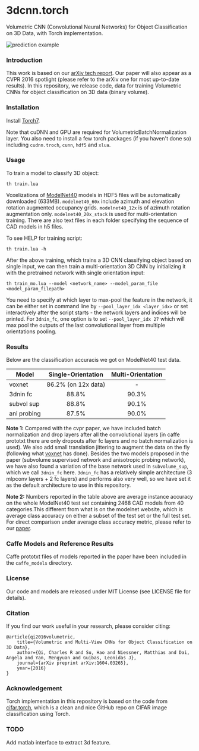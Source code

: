 # 3dcnn.torch
Volumetric CNN (Convolutional Neural Networks) for Object Classification on 3D Data, with Torch implementation.

![prediction example](https://github.com/charlesq34/3dcnn.torch/blob/master/doc/teaser.png)

### Introduction
This work is based on our [arXiv tech report](https://arxiv.org/abs/1604.03265). Our paper will also appear as a CVPR 2016 spotlight (please refer to the arXiv one for most up-to-date results). In this repository, we release code, data for training Volumetric CNNs for object classification on 3D data (binary volume).


### Installation

Install <a href="http://torch.ch/docs/getting-started.html" target="_blank">Torch7</a>.

Note that cuDNN and GPU are required for VolumetricBatchNormalization layer. 
You also need to install a few torch packages (if you haven't done so) including `cudnn.troch`, `cunn`, `hdf5` and `xlua`.


### Usage
To train a model to classify 3D object:

    th train.lua

Voxelizations of <a href="http://modelnet.cs.princeton.edu/" target="_blank">ModelNet40</a> models in HDF5 files will be automatically downloaded (633MB). `modelnet40_60x` include azimuth and elevation rotation augmented occupancy grids. `modelnet40_12x` is of azimuth rotation augmentation only. `modelnet40_20x_stack` is used for multi-orientation training. There are also text files in each folder specifying the sequence of CAD models in h5 files.

To see HELP for training script:

    th train.lua -h

After the above training, which trains a 3D CNN classifying object based on single input, we can then train a multi-orientation 3D CNN by initializing it with the pretrained network with single orientation input:

    th train_mo.lua --model <network_name> --model_param_file <model_param_filepath>

You need to specify at which layer to max-pool the feature in the network, it can be either set in command line by `--pool_layer_idx <layer_idx>` or set interactively after the script starts - the network layers and indices will be printed. For `3dnin_fc`, one option is to set `--pool_layer_idx 27` which will max pool the outputs of the last convolutional layer from multiple orientations pooling.

### Results 

Below are the classification accuracis we got on ModelNet40 test data.

|   Model       | Single-Orientation    | Multi-Orientation  |
| ------------- |:---------------------:|:------------------:|
| voxnet        | 86.2% (on 12x data)   | -                  | 
| 3dnin fc      | 88.8%                 | 90.3%              |
| subvol sup    | 88.8%                 | 90.1%              |
| ani probing   | 87.5%                 | 90.0%              |

<b>Note 1:</b> Compared with the cvpr paper, we have included batch normalization and drop layers after all the convolutional layers (in caffe prototxt there are only dropouts after fc layers and no batch normalization is used). We also add small translation jittering to augment the data on the fly (following what <a href="https://github.com/dimatura/voxnet" target="_blank">voxnet</a> has done). Besides the two models proposed in the paper (subvolume supervised network and anisotropic probing network), we have also found a variation of the base network used in `subvolume_sup`, which we call `3dnin_fc` here. `3dnin_fc` has a relatively simple architecture (3 mlpconv layers + 2 fc layers) and performs also very well, so we have set it as the default architecture to use in this repository.

<b>Note 2:</b> Numbers reported in the table above are average instance accuracy on the whole ModelNet40 test set containing 2468 CAD models from 40 categories.This different from what is on the modelnet website, which is average class accuracy on either a subset of the test set or the full test set. For direct comparison under average class accuracy metric, please refer to our [paper](https://arxiv.org/abs/1604.03265).


### Caffe Models and Reference Results

Caffe prototxt files of models reported in the paper have been included in the `caffe_models` directory.

### License
Our code and models are released under MIT License (see LICENSE file for details).

### Citation
If you find our work useful in your research, please consider citing:

    @article{qi2016volumetric,
        title={Volumetric and Multi-View CNNs for Object Classification on 3D Data},
        author={Qi, Charles R and Su, Hao and Niessner, Matthias and Dai, Angela and Yan, Mengyuan and Guibas, Leonidas J},
        journal={arXiv preprint arXiv:1604.03265},
        year={2016}
    }

### Acknowledgement
Torch implementation in this repository is based on the code from <a href="https://github.com/szagoruyko/cifar.torch" target="_blank">cifar.torch</a>, which is a clean and nice GitHub repo on CIFAR image classification using Torch.

### TODO

Add matlab interface to extract 3d feature.
